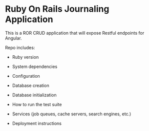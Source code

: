 # Ruby On Rails Journaling Application

This is a ROR CRUD application that will expose Restful endpoints for Angular.

Repo includes:

* Ruby version

* System dependencies

* Configuration

* Database creation

* Database initialization

* How to run the test suite

* Services (job queues, cache servers, search engines, etc.)

* Deployment instructions
